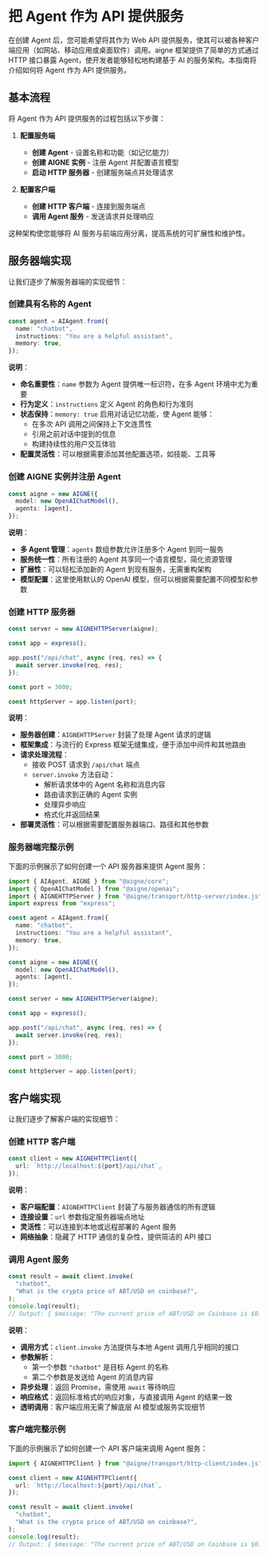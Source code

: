 # 把 Agent 作为 API 提供服务

在创建 Agent 后，您可能希望将其作为 Web API 提供服务，使其可以被各种客户端应用（如网站、移动应用或桌面软件）调用。aigne 框架提供了简单的方式通过 HTTP 接口暴露 Agent，使开发者能够轻松地构建基于 AI 的服务架构。本指南将介绍如何将 Agent 作为 API 提供服务。

## 基本流程

将 Agent 作为 API 提供服务的过程包括以下步骤：

1. **配置服务端**
   * **创建 Agent** - 设置名称和功能（如记忆能力）
   * **创建 AIGNE 实例** - 注册 Agent 并配置语言模型
   * **启动 HTTP 服务器** - 创建服务端点并处理请求

2. **配置客户端**
   * **创建 HTTP 客户端** - 连接到服务端点
   * **调用 Agent 服务** - 发送请求并处理响应

这种架构使您能够将 AI 服务与前端应用分离，提高系统的可扩展性和维护性。

## 服务器端实现

让我们逐步了解服务器端的实现细节：

### 创建具有名称的 Agent

```ts file="../../docs-examples/test/build-first-agent.test.ts" region="example-serve-agent-as-api-service-create-named-agent" exclude_imports
const agent = AIAgent.from({
  name: "chatbot",
  instructions: "You are a helpful assistant",
  memory: true,
});
```

**说明**：

* **命名重要性**：`name` 参数为 Agent 提供唯一标识符，在多 Agent 环境中尤为重要
* **行为定义**：`instructions` 定义 Agent 的角色和行为准则
* **状态保持**：`memory: true` 启用对话记忆功能，使 Agent 能够：
  * 在多次 API 调用之间保持上下文连贯性
  * 引用之前对话中提到的信息
  * 构建持续性的用户交互体验
* **配置灵活性**：可以根据需要添加其他配置选项，如技能、工具等

### 创建 AIGNE 实例并注册 Agent

```ts file="../../docs-examples/test/build-first-agent.test.ts" region="example-serve-agent-as-api-service-create-aigne" exclude_imports
const aigne = new AIGNE({
  model: new OpenAIChatModel(),
  agents: [agent],
});
```

**说明**：

* **多 Agent 管理**：`agents` 数组参数允许注册多个 Agent 到同一服务
* **服务统一性**：所有注册的 Agent 共享同一个语言模型，简化资源管理
* **扩展性**：可以轻松添加新的 Agent 到现有服务，无需重构架构
* **模型配置**：这里使用默认的 OpenAI 模型，但可以根据需要配置不同模型和参数

### 创建 HTTP 服务器

```ts file="../../docs-examples/test/build-first-agent.test.ts" region="example-serve-agent-as-api-service-create-http-server" exclude_imports
const server = new AIGNEHTTPServer(aigne);

const app = express();

app.post("/api/chat", async (req, res) => {
  await server.invoke(req, res);
});

const port = 3000;

const httpServer = app.listen(port);
```

**说明**：

* **服务器创建**：`AIGNEHTTPServer` 封装了处理 Agent 请求的逻辑
* **框架集成**：与流行的 Express 框架无缝集成，便于添加中间件和其他路由
* **请求处理流程**：
  * 接收 POST 请求到 `/api/chat` 端点
  * `server.invoke` 方法自动：
    * 解析请求体中的 Agent 名称和消息内容
    * 路由请求到正确的 Agent 实例
    * 处理异步响应
    * 格式化并返回结果
* **部署灵活性**：可以根据需要配置服务器端口、路径和其他参数

### 服务器端完整示例

下面的示例展示了如何创建一个 API 服务器来提供 Agent 服务：

```ts file="../../docs-examples/test/build-first-agent.test.ts" region="example-serve-agent-as-api-service"
import { AIAgent, AIGNE } from "@aigne/core";
import { OpenAIChatModel } from "@aigne/openai";
import { AIGNEHTTPServer } from "@aigne/transport/http-server/index.js";
import express from "express";

const agent = AIAgent.from({
  name: "chatbot",
  instructions: "You are a helpful assistant",
  memory: true,
});

const aigne = new AIGNE({
  model: new OpenAIChatModel(),
  agents: [agent],
});

const server = new AIGNEHTTPServer(aigne);

const app = express();

app.post("/api/chat", async (req, res) => {
  await server.invoke(req, res);
});

const port = 3000;

const httpServer = app.listen(port);
```

## 客户端实现

让我们逐步了解客户端的实现细节：

### 创建 HTTP 客户端

```ts file="../../docs-examples/test/build-first-agent.test.ts" region="example-aigne-http-client-create-client" exclude_imports
const client = new AIGNEHTTPClient({
  url: `http://localhost:${port}/api/chat`,
});
```

**说明**：

* **客户端配置**：`AIGNEHTTPClient` 封装了与服务器通信的所有逻辑
* **连接设置**：`url` 参数指定服务器端点地址
* **灵活性**：可以连接到本地或远程部署的 Agent 服务
* **网络抽象**：隐藏了 HTTP 通信的复杂性，提供简洁的 API 接口

### 调用 Agent 服务

```ts file="../../docs-examples/test/build-first-agent.test.ts" region="example-aigne-http-client-invoke-agent" exclude_imports
const result = await client.invoke(
  "chatbot",
  "What is the crypto price of ABT/USD on coinbase?",
);
console.log(result);
// Output: { $message: "The current price of ABT/USD on Coinbase is $0.9684." }
```

**说明**：

* **调用方式**：`client.invoke` 方法提供与本地 Agent 调用几乎相同的接口
* **参数解析**：
  * 第一个参数 `"chatbot"` 是目标 Agent 的名称
  * 第二个参数是发送给 Agent 的消息内容
* **异步处理**：返回 Promise，需使用 `await` 等待响应
* **响应格式**：返回标准格式的响应对象，与直接调用 Agent 的结果一致
* **透明调用**：客户端应用无需了解底层 AI 模型或服务实现细节

### 客户端完整示例

下面的示例展示了如何创建一个 API 客户端来调用 Agent 服务：

```ts file="../../docs-examples/test/build-first-agent.test.ts" region="example-aigne-http-client-usage"
import { AIGNEHTTPClient } from "@aigne/transport/http-client/index.js";

const client = new AIGNEHTTPClient({
  url: `http://localhost:${port}/api/chat`,
});

const result = await client.invoke(
  "chatbot",
  "What is the crypto price of ABT/USD on coinbase?",
);
console.log(result);
// Output: { $message: "The current price of ABT/USD on Coinbase is $0.9684." }
```
